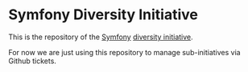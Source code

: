 Symfony Diversity Initiative
============================

This is the repository of the [Symfony][1] [diversity initiative][2].

For now we are just using this repository to manage sub-initiatives via Github tickets.

[1]: https://symfony.com
[2]: https://symfony.com/blog/the-diversity-initiative
